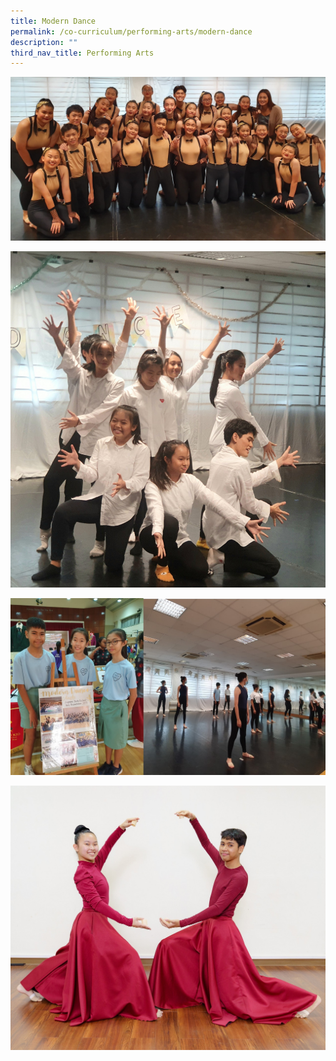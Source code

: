 ```yaml
---
title: Modern Dance
permalink: /co-curriculum/performing-arts/modern-dance
description: ""
third_nav_title: Performing Arts
---
```

![](/images/ModernDance.jpg)

![](/images/farewell%20broadway.jpg)

![](/images/Modern%20Dance%201.jpg)

![](/images/Modern%20Dance%202.jpg)